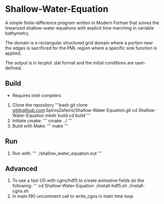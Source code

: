 # Shallow-Water-Equation
A simple finite-difference program written in Modern Fortran that 
solves the linearized shallow-water equations with explicit time marching
in variable bathymetry.

The domain is a rectangular structured grid domain where a portion near the
edges is sacrificed for the PML region where a specific sink function is 
applied.

The output is in tecplot .dat format and the initial conditions are user-defined.


## Build

* Requires intel compilers 

1.  Clone the repository
    '''bash git clone git@github.com:SpirosZafeiris/Shallow-Water-Equation.git
        cd Shallow-Water-Equation
        mkdir build
        cd build
    '''
2.  Initiate cmake:
    '''
    cmake ../
    '''
3. Build with Make:
    '''
    make
    '''

## Run

1. Run with:
    '''
    ./shallow_water_equation.out
    '''

## Advanced

1. To use a fast I/O with cgns/hdf5 to create animative fields do the following:
    '''
    cd Shallow-Water-Equation
    ./install-hdf5.sh
    ./install-cgns.sh
2. In main.f90 uncomment call to write_cgns in main time loop
 
